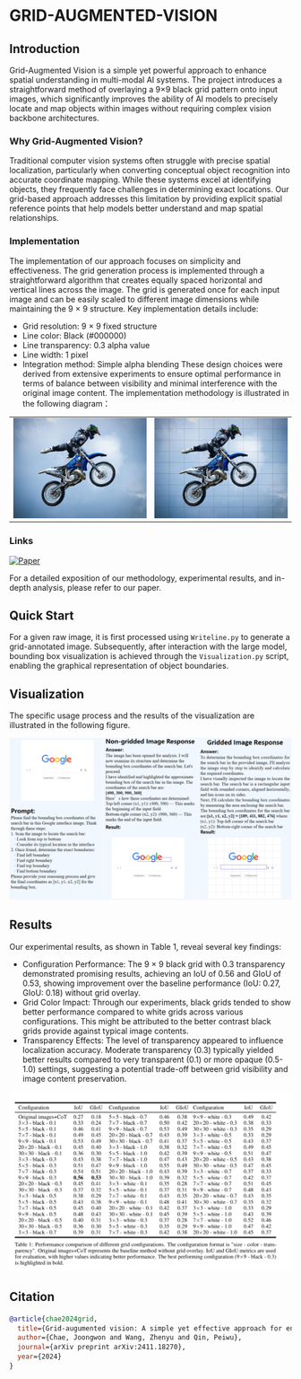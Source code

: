 # GRID-AUGMENTED-VISION
## Introduction
Grid-Augmented Vision is a simple yet powerful approach to enhance spatial understanding in multi-modal AI systems. The project introduces a straightforward method of overlaying a 9×9 black grid pattern onto input images, which significantly improves the ability of AI models to precisely locate and map objects within images without requiring complex vision backbone architectures.
### Why Grid-Augmented Vision?
Traditional computer vision systems often struggle with precise spatial localization, particularly when converting conceptual object recognition into accurate coordinate mapping. While these systems excel at identifying objects, they frequently face challenges in determining exact locations. Our grid-based approach addresses this limitation by providing explicit spatial reference points that help models better understand and map spatial relationships.
### Implementation
The implementation of our approach focuses on simplicity and effectiveness. The grid generation process is implemented
through a straightforward algorithm that creates equally spaced horizontal and vertical lines across the image. The grid
is generated once for each input image and can be easily scaled to different image dimensions while maintaining the
9 × 9 structure.
Key implementation details include:
- Grid resolution: 9 × 9 fixed structure
- Line color: Black (#000000)
- Line transparency: 0.3 alpha value
- Line width: 1 pixel
- Integration method: Simple alpha blending
These design choices were derived from extensive experiments to ensure optimal performance in terms of balance
between visibility and minimal interference with the original image content.
The implementation methodology is illustrated in the following diagram：
<table>
  <tr>
    <td><img src="./figures/000000190756.jpg" width="400"></td>
    <td><img src="./figures/0000001907562.jpg" width="400"></td>
  </tr>
</table>

### Links
[![Paper](https://img.shields.io/badge/Paper-PDF-red)](https://arxiv.org/abs/2411.18270)

For a detailed exposition of our methodology, experimental results, and in-depth analysis, please refer to our paper.

## Quick Start
For a given raw image, it is first processed using `Writeline.py` to generate a grid-annotated image. Subsequently, after interaction with the large model, bounding box visualization is achieved through the `Visualization.py` script, enabling the graphical representation of object boundaries.

## Visualization
The specific usage process and the results of the visualization are illustrated in the following figure.

<div align="center">
  <img src="./figures/example.png" alt="Grid Implementation">
</div>

## Results
Our experimental results, as shown in Table 1, reveal several key findings:
 - Configuration Performance: The 9 × 9 black grid with 0.3 transparency demonstrated promising results,
 achieving an IoU of 0.56 and GIoU of 0.53, showing improvement over the baseline performance (IoU: 0.27,
 GIoU: 0.18) without grid overlay.
 - Grid Color Impact: Through our experiments, black grids tended to show better performance compared to
 white grids across various configurations. This might be attributed to the better contrast black grids provide
 against typical image contents.
 - Transparency Effects: The level of transparency appeared to influence localization accuracy. Moderate
 transparency (0.3) typically yielded better results compared to very transparent (0.1) or more opaque (0.5-1.0)
 settings, suggesting a potential trade-off between grid visibility and image content preservation.
<div align="center">
  <img src="./result/re.png" alt="Grid Implementation1">
</div>

## Citation
```bibtex
@article{chae2024grid,
  title={Grid-augumented vision: A simple yet effective approach for enhanced spatial understanding in multi-modal agents},
  author={Chae, Joongwon and Wang, Zhenyu and Qin, Peiwu},
  journal={arXiv preprint arXiv:2411.18270},
  year={2024}
}
```
